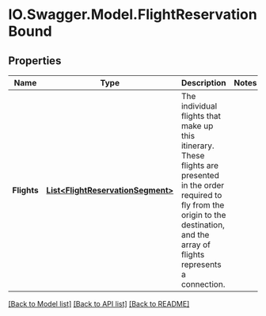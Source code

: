 # IO.Swagger.Model.FlightReservationBound
## Properties

Name | Type | Description | Notes
------------ | ------------- | ------------- | -------------
**Flights** | [**List&lt;FlightReservationSegment&gt;**](FlightReservationSegment.md) | The individual flights that make up this itinerary. These flights are presented in the order required to fly from the origin to the destination, and the array of flights represents a connection. | 

[[Back to Model list]](../README.md#documentation-for-models) [[Back to API list]](../README.md#documentation-for-api-endpoints) [[Back to README]](../README.md)

